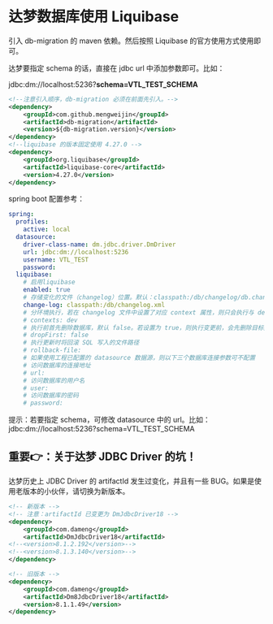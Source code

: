 # 达梦数据库使用 Liquibase

引入 db-migration 的 maven 依赖。然后按照 Liquibase 的官方使用方式使用即可。

达梦要指定 schema 的话，直接在 jdbc url 中添加参数即可。比如：

jdbc:dm://localhost:5236?**schema=VTL_TEST_SCHEMA**

```xml
<!--注意引入顺序，db-migration 必须在前面先引入。-->
<dependency>
    <groupId>com.github.mengweijin</groupId>
    <artifactId>db-migration</artifactId>
    <version>${db-migration.version}</version>
</dependency>
<!--liquibase 的版本固定使用 4.27.0 -->
<dependency>
    <groupId>org.liquibase</groupId>
    <artifactId>liquibase-core</artifactId>
    <version>4.27.0</version>
</dependency>
```

spring boot 配置参考：

```yaml
spring:
  profiles:
    active: local
  datasource:
    driver-class-name: dm.jdbc.driver.DmDriver
    url: jdbc:dm://localhost:5236
    username: VTL_TEST
    password:
  liquibase:
    # 启用liquibase
    enabled: true
    # 存储变化的文件（changelog）位置。默认：classpath:/db/changelog/db.changelog-master.xml
    change-log: classpath:/db/changelog.xml
    # 分环境执行，若在 changelog 文件中设置了对应 context 属性，则只会执行与 dev 对应值的 changeset
    # contexts: dev
    # 执行前首先删除数据库，默认 false。若设置为 true，则执行变更前，会先删除目标数据库，请谨慎
    # dropFirst: false
    # 执行更新时将回滚 SQL 写入的文件路径
    # rollback-file:
    # 如果使用工程已配置的 datasource 数据源，则以下三个数据库连接参数可不配置
    # 访问数据库的连接地址
    # url:
    # 访问数据库的用户名
    # user:
    # 访问数据库的密码
    # password:
```

提示：若要指定 schema，可修改 datasource 中的 url。比如：jdbc:dm://localhost:5236?schema=VTL_TEST_SCHEMA

## 重要👉：关于达梦 JDBC Driver 的坑！

达梦历史上 JDBC Driver 的 artifactId 发生过变化，并且有一些 BUG。如果是使用老版本的小伙伴，请切换为新版本。

```xml
<!-- 新版本 -->
<!-- 注意：artifactId 已变更为 DmJdbcDriver18 -->
<dependency>
    <groupId>com.dameng</groupId>
    <artifactId>DmJdbcDriver18</artifactId>
<!--<version>8.1.2.192</version>-->
<!--<version>8.1.3.140</version>-->
</dependency>

<!-- 旧版本 -->
<dependency>
    <groupId>com.dameng</groupId>
    <artifactId>Dm8JdbcDriver18</artifactId>
    <version>8.1.1.49</version>
</dependency>
```